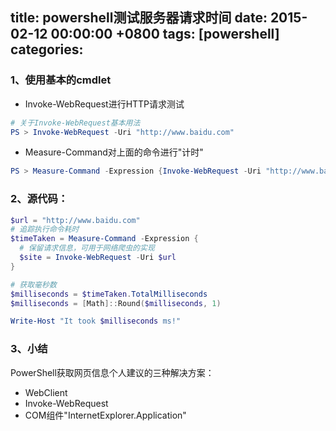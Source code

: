 
title: powershell测试服务器请求时间
date: 2015-02-12 00:00:00 +0800
tags: [powershell]
categories: 
---

### <a name="roedeh"></a>1、使用基本的cmdlet

* Invoke-WebRequest进行HTTP请求测试

```powershell
# 关于Invoke-WebRequest基本用法
PS > Invoke-WebRequest -Uri "http://www.baidu.com"
```

<!-- more -->

* Measure-Command对上面的命令进行"计时"

```powershell
PS > Measure-Command -Expression {Invoke-WebRequest -Uri "http://www.baidu.com"}
```

### <a name="o0gfrv"></a>2、源代码：

```powershell
$url = "http://www.baidu.com"
# 追踪执行命令耗时
$timeTaken = Measure-Command -Expression {
  # 保留请求信息，可用于网络爬虫的实现
  $site = Invoke-WebRequest -Uri $url
}

# 获取毫秒数
$milliseconds = $timeTaken.TotalMilliseconds
$milliseconds = [Math]::Round($milliseconds, 1)

Write-Host "It took $milliseconds ms!"
```

### <a name="nokahz"></a>3、小结

PowerShell获取网页信息个人建议的三种解决方案：

* WebClient
* Invoke-WebRequest
* COM组件"InternetExplorer.Application"


